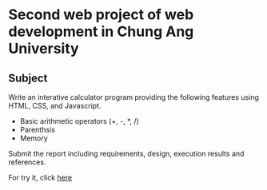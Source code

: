# Second web project of web development in Chung Ang University

## Subject

Write an interative calculator program providing the following features using HTML, CSS, and Javascript.

- Basic arithmetic operators (+, -, *, /)
- Parenthsis
- Memory

Submit the report including requirements, design, execution results and references.

For try it, click [here](https://calculator.sanchez-mathieu.fr/)